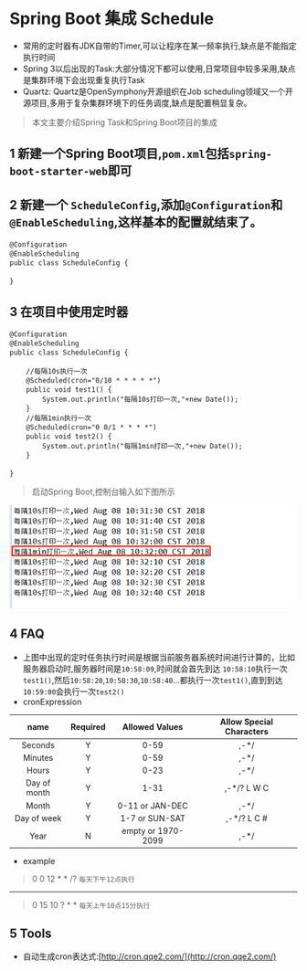 # Spring Boot 集成 Schedule
* 常用的定时器有JDK自带的Timer,可以让程序在某一频率执行,缺点是不能指定执行时间
* Spring 3以后出现的Task:大部分情况下都可以使用,日常项目中较多采用,缺点是集群环境下会出现重复执行Task
* Quartz: Quartz是OpenSymphony开源组织在Job scheduling领域又一个开源项目,多用于复杂集群环境下的任务调度,缺点是配置稍显复杂。
> 本文主要介绍Spring Task和Spring Boot项目的集成
## 1 新建一个Spring Boot项目,`pom.xml`包括`spring-boot-starter-web`即可
## 2 新建一个  `ScheduleConfig`,添加`@Configuration`和`@EnableScheduling`,这样基本的配置就结束了。

    @Configuration
    @EnableScheduling
    public class ScheduleConfig {
    
    }
## 3 在项目中使用定时器

    @Configuration
    @EnableScheduling
    public class ScheduleConfig {

        //每隔10s执行一次
        @Scheduled(cron="0/10 * * * * *")
        public void test1() {
            System.out.println("每隔10s打印一次,"+new Date());
        }
        //每隔1min执行一次
        @Scheduled(cron="0 0/1 * * * *")
        public void test2() {
            System.out.println("每隔1min打印一次,"+new Date());
        }
    
    }
> 启动Spring Boot,控制台输入如下图所示

![schedule.jpg](src/main/webapp/image/schedule.jpg)
## 4 FAQ
* 上图中出现的定时任务执行时间是根据当前服务器系统时间进行计算的，比如服务器启动时,服务器时间是`10:58:09`,时间就会首先到达 `10:58:10`执行一次`test1()`,然后`10:58:20`,`10:58:30`,`10:58:40`...都执行一次`test1()`,直到到达`10:59:00`会执行一次`test2()`
* cronExpression

|     name    |   Required   |   Allowed Values   |  Allow Special Characters  |
|:-----------:|:------------:|:------------------:|:--------------------------:|
|    Seconds  |     Y        |       0-59         |        ,-*/                |
|    Minutes  |     Y        |       0-59         |        ,-*/                |
|    Hours    |     Y        |       0-23         |        ,-*/                |
| Day of month|     Y        |       1-31         |        ,-*/? L W C         |
|    Month    |     Y        |  0-11 or JAN-DEC   |        ,-*/                |
| Day of week |     Y        |   1-7 or SUN-SAT   |      ,-*/? L C #           |
|    Year     |     N        | empty or 1970-2099 |        ,-*/                |
* example
> 0 0 12 * * /?         `每天下午12点执行`
---
> 0 15 10 ? * *         `每天上午10点15分执行`
## 5 Tools
* 自动生成cron表达式:[http://cron.qqe2.com/](http://cron.qqe2.com/)
